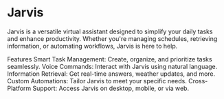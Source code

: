 # Jarvis

Jarvis is a versatile virtual assistant designed to simplify your daily tasks and enhance productivity. Whether you're managing schedules, retrieving information, or automating workflows, Jarvis is here to help.

Features
Smart Task Management: Create, organize, and prioritize tasks seamlessly.
Voice Commands: Interact with Jarvis using natural language.
Information Retrieval: Get real-time answers, weather updates, and more.
Custom Automations: Tailor Jarvis to meet your specific needs.
Cross-Platform Support: Access Jarvis on desktop, mobile, or via web.
